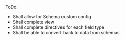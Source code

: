 ToDo:

- Shall allow for Schema custom config
- Shall complete view
- Shall complete directives for each field type
- Shall be able to convert back to data from schemas
